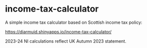# income-tax-calculator
A simple income tax calculator based on Scottish income tax policy:

https://diarmuid.shinyapps.io/income-tax-calculator/

2023-24 NI calculations reflect UK Autumn 2023 statement.
